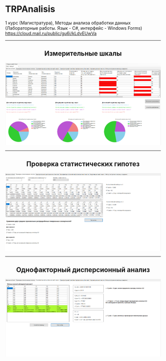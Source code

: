 # TRPAnalisis
1 курс (Магистратура), Методы анализа обработки данных (Лабораторные работы. Язык - С#, интерфейс - Windows Forms)
https://cloud.mail.ru/public/gu6i/kLdvEUwVa
<hr/>
<h2 align="center">Измерительные шкалы</h2>
<p align="center">
  <a href="https://raw.githubusercontent.com/kontr24/TRPAnalisis/de41f2fa0299bf7af1f7fca190e0ac591afd6d85/ScreenshotsApplication/MeasuringScales.png"><img src="https://github.com/kontr24/TRPAnalisis/blob/de41f2fa0299bf7af1f7fca190e0ac591afd6d85/ScreenshotsApplication/MeasuringScales.png"></img></a>
</p>
<hr/>
<h2 align="center">Проверка статистических гипотез</h2>
<p align="center">
  <a href="https://raw.githubusercontent.com/kontr24/TRPAnalisis/5865863dada1fbebae0250bb132b5d0935166fbf/ScreenshotsApplication/TestingStatisticalHypotheses.png"><img src="https://github.com/kontr24/TRPAnalisis/blob/5865863dada1fbebae0250bb132b5d0935166fbf/ScreenshotsApplication/TestingStatisticalHypotheses.png"></img></a>
</p>
<hr/>
<h2 align="center">Однофакторный дисперсионный анализ</h2>
<p align="center">
  <a href="123"><img src="https://github.com/kontr24/TRPAnalisis/blob/3b7fa9e625d56884b52e56435f9488eb144f2c6d/ScreenshotsApplication/Single-factorAnalysisVariance.png"></img></a>
</p>
